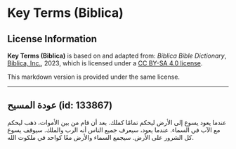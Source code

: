 # Key Terms (Biblica)

## License Information

**Key Terms (Biblica)** is based on and adapted from: _Biblica Bible Dictionary_, [Biblica, Inc.](https://www.biblica.com/), 2023, which is licensed under a [CC BY-SA 4.0 license](https://creativecommons.org/licenses/by-sa/4.0/legalcode.en).

This markdown version is provided under the same license.



--------------------------------

## عودة المسيح (id: 133867)

عندما يعود يسوع إلى الأرض ليحكم تمامًا كملك. بعد أن قام من بين الأموات، ذهب ليحكم مع الآب في السماء. عندما يعود، سيعرف جميع الناس أنه الرب والملك. سيوقف يسوع كل الشرور على الأرض. سيجمع السماء والأرض معًا كواحد في ملكوت الله.


